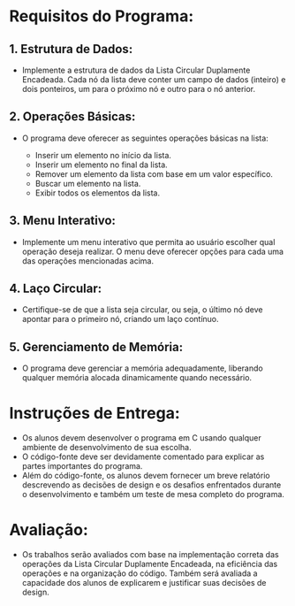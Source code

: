 # Requisitos do Programa:

## 1.  Estrutura de Dados: 

- Implemente a estrutura de dados da Lista Circular Duplamente Encadeada. Cada nó da lista deve conter um campo de dados (inteiro) e dois ponteiros, um para o próximo nó e outro para o nó anterior.

## 2. Operações Básicas: 

- O programa deve oferecer as seguintes operações básicas na lista:

  - Inserir um elemento no início da lista.
  - Inserir um elemento no final da lista.
  - Remover um elemento da lista com base em um valor específico.
  - Buscar um elemento na lista.
  - Exibir todos os elementos da lista.

## 3. Menu Interativo: 

- Implemente um menu interativo que permita ao usuário escolher qual operação deseja realizar. O menu deve oferecer opções para cada uma das operações mencionadas acima.
   
## 4. Laço Circular: 

- Certifique-se de que a lista seja circular, ou seja, o último nó deve apontar para o primeiro nó, criando um laço contínuo.
   
## 5. Gerenciamento de Memória: 

- O programa deve gerenciar a memória adequadamente, liberando qualquer memória alocada dinamicamente quando necessário.
   
# Instruções de Entrega:

- Os alunos devem desenvolver o programa em C usando qualquer ambiente de desenvolvimento de sua escolha.
- O código-fonte deve ser devidamente comentado para explicar as partes importantes do programa.
- Além do código-fonte, os alunos devem fornecer um breve relatório descrevendo as decisões de design e os desafios enfrentados durante o desenvolvimento e também um teste de mesa completo do programa.

# Avaliação:

- Os trabalhos serão avaliados com base na implementação correta das operações da Lista Circular Duplamente Encadeada, na eficiência das operações e na organização do código. Também será avaliada a capacidade dos alunos de explicarem e justificar suas decisões de design.
